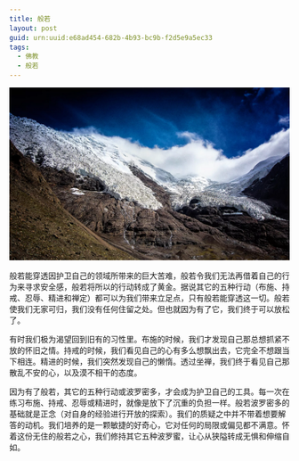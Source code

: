 ```yaml
---
title: 般若
layout: post
guid: urn:uuid:e68ad454-682b-4b93-bc9b-f2d5e9a5ec33
tags:
  - 佛教
  - 般若
---
```



[![](/media/files/2010/07/19/banr.png)](http://7vikpt.com1.z0.glb.clouddn.com/banr.png)

般若能穿透因护卫自己的领域所带来的巨大苦难，般若令我们无法再借着自己的行为来寻求安全感，般若将所以的行动转成了黄金。据说其它的五种行动（布施、持戒、忍辱、精进和禅定）都可以为我们带来立足点，只有般若能穿透这一切。般若使我们无家可归，我们没有任何住留之处。但也就因为有了它，我们终于可以放松了。

有时我们极为渴望回到旧有的习性里。布施的时候，我们才发现自己那总想抓紧不放的怀旧之情。持戒的时候，我们看见自己的心有多么想飘出去，它完全不想跟当下相连。精进的时候，我们突然发现自己的懒惰。透过坐禅，我们终于看见自己那散乱不安的心，以及漠不相干的态度。

因为有了般若，其它的五种行动或波罗密多，才会成为护卫自己的工具。每一次在练习布施、持戒、忍辱或精进时，就像是放下了沉重的负担一样。般若波罗密多的基础就是正念（对自身的经验进行开放的探索）。我们的质疑之中并不带着想要解答的动机。我们培养的是一颗敏捷的好奇心，它对任何的局限或偏见都不满意。怀着这份无住的般若之心，我们修持其它五种波罗蜜，让心从狭隘转成无惧和伸缩自如。